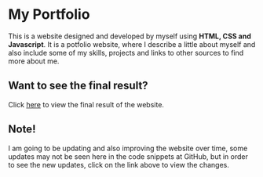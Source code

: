 # My Portfolio

This is a website designed and developed by myself using **HTML, CSS and Javascript**.
It is a potfolio website, where I describe a little about myself and also include some of my skills, projects and links to other sources to find more about me.

## Want to see the final result?

Click [here](https://chiahan.com/jiahanlijiang/) to view the final result of the website.

## Note!

I am going to be updating and also improving the website over time, some updates may not be seen here in the code snippets at GitHub, but in order to see the new updates, click on the link above to view the changes.
